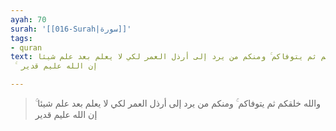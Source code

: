 ```yaml
---
ayah: 70
surah: '[[016-Surah|سورة]]'
tags:
- quran
text: والله خلقكم ثم يتوفاكم ۚ ومنكم من يرد إلى أرذل العمر لكي لا يعلم بعد علم شيئا
  ۚ إن الله عليم قدير

---
```

> والله خلقكم ثم يتوفاكم ۚ ومنكم من يرد إلى أرذل العمر لكي لا يعلم بعد علم شيئا ۚ إن الله عليم قدير
